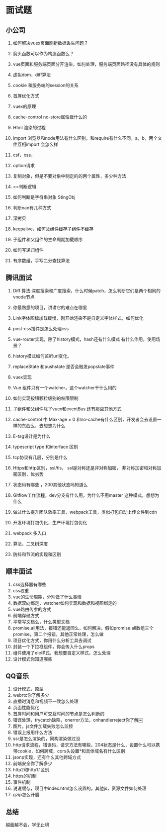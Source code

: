 # 面试题

## 小公司

1. 如何解决vuex页面刷新数据丢失问题？

2. 箭头函数可以作为构造函数么？

3. vue页面和服务端页面分开渲染，如何处理，服务端页面路径没有具体的规则

4. 虚拟dom，diff算法

5. cookie 和服务端的session的关系

6. 首屏优化方式

7. vuex的原理

8. cache-control no-store属性做什么的

9. Html 渲染的过程

10. import 浏览器和node用法有什么区别，和require有什么不同，a，b，两个文件互相import 会怎么样

11. csf，xss，

12. option请求

13. 复制对象，但是不要对象中制定的的两个属性，多少种方法

14. ==判断逻辑

15. 如何判断是字符串对象 StingObj

16. 判断nan有几种方式

17. 深拷贝

18. keepalive，如何父组件缓存子组件不缓存

19. 子组件和父组件的生命周期加载顺序

20. 如何写递归组件

21. 有序数组，手写二分查找算法

## 腾讯面试

1. Diff 算法 深度搜索和广度搜索，什么时候patch，怎么判断它们是两个相同的vnode节点

2. 你最熟悉的项目，讲讲它的难点在哪里

3. Link字体图标加载缓慢，刚开始渲染不是自定义字体样式，如何优化

4. post-css插件是怎么处理css

5. vue-router实现，除了history模式，hash还有什么模式 有什么作用，使用场景？

6. history模式如何监听url变化。

7. replaceState 和pushstate 是否会触发popstate事件

8. vuex实现

9. Vue 组件只有一个watcher，这个watcher干什么用的

10. 如何实现按钮颗粒级别的权限限制

11. 子组件和父组件除了vuex和eventBus 还有那些其他方式

12. cache-control 中 Max-age = 0  和no-cache有什么区别，开发者会去设置一样的东西么，去想想为什么

13. E-tag设计是为什么

14. typescript type 和interface 区别

15. tcp协议有几层，分别是什么

16. Https和http区别，ssl/tls， ssl是对称还是非对称加密， 非对称加密和对称加密区别，优劣势

17. 状态码有哪些 ，200其他状态吗知道么

18. Gitflow工作流程，dev分支有什么用，为什么不用master 这种模式，想想为什么

19. 做过什么提升团队效率工具，webpack工具，类似打包自动上传文件到cdn

20. 开发环境打包优化，生产环境打包优化

21. webpack 多入口

22. 算法，二叉树深度

23. 防抖和节流的实现和区别

## 顺丰面试

1. css选择器有哪些
2. css权重
3. vue的生命周期，分别做了什么事情
4. 数据双向绑定，watcher如何实现和数据和视图绑定的
5. vue路由传参的方式
6. 前端存储方式
7. 平常写文档么，什么类型文档
8. promise.all用法，报错还能返回么，如何解决，假如promise.all数组三个promise，第二个报错，其他正常处理，怎么做
9. 项目优化方式，你用什么分析工具去调试
10. 封装一个下拉框组件，你会传入什么props
11. 组件使用了ele样式，我想要自定义样式，怎么处理
12. 设计模式你知道哪些

## QQ音乐

1. 设计模式，原型
2. webrtc你了解多少
3. 直播时消息和视频不一致怎么处理
4. 页面性能优化
5. 首屏时间和用户可交互时间的节点是怎么判断的
6. 错误处理，trycatch缺陷，onerror方法，onhandlerreject你了解￼
7. 图片，js文件加载失败怎么监控
8. 错误上报用什么方法
9. ssr是怎么渲染的，同构渲染做过没
10. http请求流程，错误码，请求方法有哪些，204状态是什么，设置什么可以携带cookie，如何跨域，cors头设置*和具体域名有什么区别
11. jsonp实现，还有什么其他跨域方式
12. 前端安全你了解多少
13. http2和http1.1区别
14. https的机制
15. 事件机制
16. 说说缓存，项目中index.html怎么设置的，其他js，资源文件如何处理
17. gzip怎么开启

## 总结

越面越不会，学无止境
